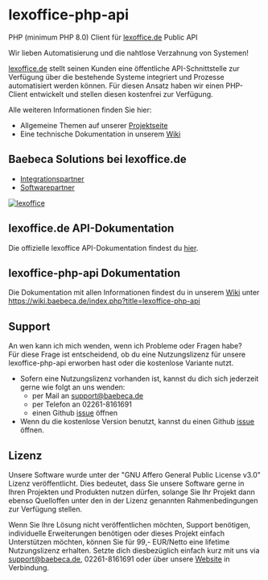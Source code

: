 # lexoffice-php-api
PHP (minimum PHP 8.0) Client für [lexoffice.de](https://www.lexoffice.de/?cid=6143&pid=pmc&utm_medium=affiliate&utm_source=baebeca&utm_campaign=start) Public API

Wir lieben Automatisierung und die nahtlose Verzahnung von Systemen!

[lexoffice.de](https://www.lexoffice.de/?cid=6143&pid=pmc&utm_medium=affiliate&utm_source=baebeca&utm_campaign=start) stellt seinen Kunden eine öffentliche API-Schnittstelle zur Verfügung über die 
bestehende Systeme integriert und Prozesse automatisiert werden können. Für diesen Ansatz haben 
wir einen PHP-Client entwickelt und stellen diesen kostenfrei zur Verfügung. 

Alle weiteren Informationen finden Sie hier:
* Allgemeine Themen auf unserer [Projektseite](https://www.baebeca.de/softwareentwicklung/projekte/lexoffice-php-client/)
* Eine technische Dokumentation in unserem [Wiki](https://wiki.baebeca.de/index.php?title=lexoffice-php-api)
 
## Baebeca Solutions bei lexoffice.de
* [Integrationspartner](https://www.lexoffice.de/partner/public-api/integrationspartner/?cid=6143&pid=pmc&utm_medium=affiliate&utm_source=baebeca&utm_campaign=start)
* [Softwarepartner](https://www.lexoffice.de/partner/?cid=6143&pid=pmc&utm_medium=affiliate&utm_source=baebeca&utm_campaign=start)

[![lexoffice](https://www.baebeca.de/wp-content/uploads/2021/10/lexoffice-technologiepartner-badge-300x199.png)](https://www.lexoffice.de/?cid=6143&pid=pmc&utm_medium=affiliate&utm_source=baebeca&utm_campaign=start)

## lexoffice.de API-Dokumentation
Die offizielle lexoffice API-Dokumentation findest du [hier](https://developers.lexoffice.io/docs/).

## lexoffice-php-api Dokumentation
Die Dokumentation mit allen Informationen findest du in unserem [Wiki](https://wiki.baebeca.de/index.php?title=lexoffice-php-api) unter https://wiki.baebeca.de/index.php?title=lexoffice-php-api

## Support
An wen kann ich mich wenden, wenn ich Probleme oder Fragen habe?<br>
Für diese Frage ist entscheidend, ob du eine Nutzungslizenz für unsere lexoffice-php-api erworben hast oder die kostenlose Variante nutzt.

* Sofern eine Nutzungslizenz vorhanden ist, kannst du dich sich jederzeit gerne wie folgt an uns wenden:
  * per Mail an support@baebeca.de
  * per Telefon an 02261-8161691
  * einen Github [issue](https://github.com/Baebeca-Solutions/lexoffice-php-api/issues) öffnen
* Wenn du die kostenlose Version benutzt, kannst du einen Github [issue](https://github.com/Baebeca-Solutions/lexoffice-php-api/issues) öffnen.

## Lizenz
Unsere Software wurde unter der "GNU Affero General Public License v3.0" Lizenz veröffentlicht. 
Dies bedeutet, dass Sie unsere Software gerne in Ihren Projekten und Produkten nutzen dürfen, 
solange Sie Ihr Projekt dann ebenso Quelloffen unter den in der Lizenz genannten Rahmenbedingungen 
zur Verfügung stellen.

Wenn Sie Ihre Lösung nicht veröffentlichen möchten, Support benötigen, individuelle 
Erweiterungen benötigen oder dieses Projekt einfach Unterstützen möchten, können Sie für 99,- EUR/Netto eine lifetime Nutzungslizenz erhalten. Setzte dich diesbezüglich einfach kurz mit uns via support@baebeca.de, 02261-8161691 oder über unsere [Website](https://www.baebeca.de/softwareentwicklung/projekte/lexoffice-php-client/) in Verbindung.